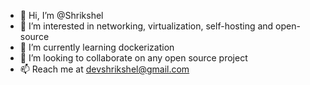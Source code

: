- 👋 Hi, I’m @Shrikshel
- 👀 I’m interested in networking, virtualization, self-hosting and open-source
- 🌱 I’m currently learning dockerization
- 💞️ I’m looking to collaborate on any open source project
- 📫 Reach me at devshrikshel@gmail.com

<!---
Shrikshel/Shrikshel is a ✨ special ✨ repository because its `README.md` (this file) appears on your GitHub profile.
You can click the Preview link to take a look at your changes.
--->
